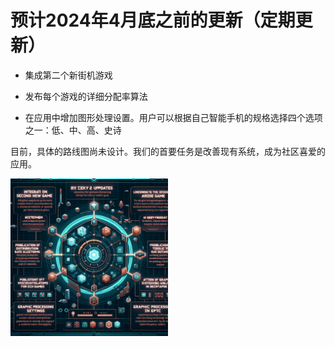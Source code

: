 # 预计2024年4月底之前的更新（定期更新）

- 集成第二个新街机游戏

- 发布每个游戏的详细分配率算法

- 在应用中增加图形处理设置。用户可以根据自己智能手机的规格选择四个选项之一：低、中、高、史诗

目前，具体的路线图尚未设计。我们的首要任务是改善现有系统，成为社区喜爱的应用。

<div style="display: flex; flex-direction: row; align-items: center;">
    <div style="max-width: 50%;">
        <img src="../images/roadmap.webp" alt="roadmap" style="max-width: 100%; height: auto;">
    </div>
    <div style="max-width: 50%;">
    </div>
</div>
